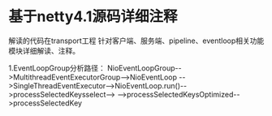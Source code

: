 # 基于netty4.1源码详细注释
解读的代码在transport工程
针对客户端、服务端、pipeline、eventloop相关功能模块详细解读、注释。

1.EventLoopGroup分析路径：
NioEventLoopGroup-->MultithreadEventExecutorGroup-->NioEventLoop
-->SingleThreadEventExecutor-->NioEventLoop.run()-->processSelectedKeysselect-->
-->processSelectedKeysOptimized-->processSelectedKey